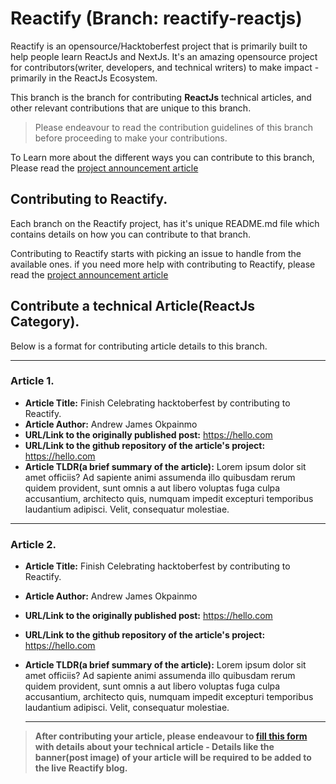 # Reactify (Branch: reactify-reactjs)

Reactify is an opensource/Hacktoberfest project that is primarily built to help people learn ReactJs and NextJs. It's an amazing opensource project for contributors(writer, developers, and technical writers) to make impact - primarily in the ReactJs Ecosystem.

This branch is the branch for contributing **ReactJs** technical articles, and other relevant contributions that are unique to this branch.

> Please endeavour to read the contribution guidelines of this branch before proceeding to make your contributions.

To Learn more about the different ways you can contribute to this branch, Please read the [project announcement article](https://zhacks.hashnode.dev/finish-celebrating-hacktoberfest-2022-by-contributing-to-reactify)

## Contributing to Reactify.

Each branch on the Reactify project, has it's unique README.md file which contains details on how you can contribute to that branch.

Contributing to Reactify starts with picking an issue to handle from the available ones.
if you need more help with contributing to Reactify, please read the [project announcement article](https://zhacks.hashnode.dev/finish-celebrating-hacktoberfest-2022-by-contributing-to-reactify)

## Contribute a technical Article(ReactJs Category).

Below is a format for contributing article details to this branch.

<hr/>

### Article 1.

- **Article Title:** Finish Celebrating hacktoberfest by contributing to Reactify.
- **Article Author:** Andrew James Okpainmo
- **URL/Link to the originally published post:** https://hello.com
- **URL/Link to the github repository of the article's project:** https://hello.com
- **Article TLDR(a brief summary of the article):** Lorem ipsum dolor sit amet
  officiis? Ad sapiente animi assumenda illo quibusdam rerum quidem
  provident, sunt omnis a aut libero voluptas fuga culpa accusantium,
  architecto quis, numquam impedit excepturi temporibus laudantium adipisci.
  Velit, consequatur molestiae.

<hr/>

### Article 2.

- **Article Title:** Finish Celebrating hacktoberfest by contributing to Reactify.
- **Article Author:** Andrew James Okpainmo
- **URL/Link to the originally published post:** https://hello.com
- **URL/Link to the github repository of the article's project:** https://hello.com
- **Article TLDR(a brief summary of the article):** Lorem ipsum dolor sit amet
  officiis? Ad sapiente animi assumenda illo quibusdam rerum quidem
  provident, sunt omnis a aut libero voluptas fuga culpa accusantium,
  architecto quis, numquam impedit excepturi temporibus laudantium adipisci.
  Velit, consequatur molestiae.

  <hr/>

> **After contributing your article, please endeavour to [fill this form](https://forms.gle/aexjMmNfqm1k6Cbn6) with details about your technical article - Details like the banner(post image) of your article will be required to be added to the live Reactify blog.**
